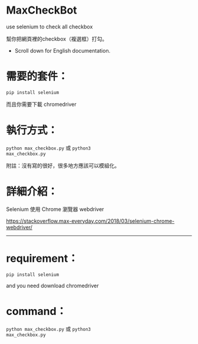 # MaxCheckBot
use selenium to check all checkbox

幫你把網頁裡的checkbox（複選框）打勾。

* Scroll down for English documentation.

# 需要的套件：
<code>pip install selenium</code>

而且你需要下載 chromedriver

# 執行方式：
<code>python max_checkbox.py</code>
或 
<code>python3 max_checkbox.py</code>

附註：沒有寫的很好，很多地方應該可以模組化。

# 詳細介紹：
Selenium 使用 Chrome 瀏覽器 webdriver

https://stackoverflow.max-everyday.com/2018/03/selenium-chrome-webdriver/

----

# requirement：
<code>pip install selenium</code>

and you need download chromedriver

# command：
<code>python max_checkbox.py</code>
或 
<code>python3 max_checkbox.py</code>

